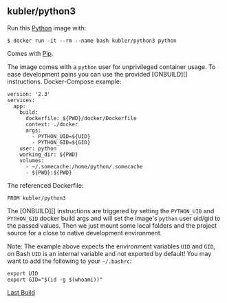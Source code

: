 ## kubler/python3

Run this [Python][] image with:

    $ docker run -it --rm --name bash kubler/python3 python

Comes with [Pip][].

The image comes with a `python` user for unprivileged container usage. To ease development pains
you can use the provided [ONBUILD][] instructions. Docker-Compose example:

```
version: '2.3'
services:
  app:
    build:
      dockerfile: ${PWD}/docker/Dockerfile
      context: ./docker
      args:
        - PYTHON_UID=${UID}
        - PYTHON_GID=${GID}
    user: python
    working_dir: ${PWD}
    volumes:
      - ~/.somecache:/home/python/.somecache
      - ${PWD}:${PWD}
```

The referenced Dockerfile:

```
FROM kubler/python3
```

The [ONBUILD][] instructions are triggered by setting the `PYTHON_UID` and `PYTHON_GID` docker build args
and will set the image's `python` user uid/gid to the passed values. Then we just mount some local folders and
the project source for a close to native development environment.

Note: The example above expects the environment variables `UID` and `GID`, on Bash `UID` is an internal
variable and not exported by default! You may want to add the following to your `~/.bashrc`:

```
export UID
export GID="$(id -g $(whoami))"
```

[Last Build][packages]

[Python]: https://www.python.org/
[Pip]: https://github.com/pypa/pip
[packages]: PACKAGES.md
